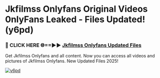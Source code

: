 # Jkfilmss Onlyfans Original Videos 0nlyFans Leaked - Files Updated! (y6pd)

<h3>🔴 CLICK HERE 🌐==►► <a href="https://tinyurl.com/ehrbuxhb" rel="nofollow">Jkfilmss Onlyfans Updated Files</a></h3>

Get Jkfilmss Onlyfans and all content. Now you can access all videos and pictures of Jkfilmss Onlyfans. New Updated Files 2025!

[![y6pd](https://i.imgur.com/lVYEuWS.gif)](https://tinyurl.com/ehrbuxhb)
